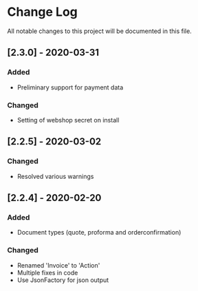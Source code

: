 # Change Log
All notable changes to this project will be documented in this file.

## [2.3.0] - 2020-03-31
### Added
- Preliminary support for payment data

### Changed
- Setting of webshop secret on install

## [2.2.5] - 2020-03-02
### Changed
- Resolved various warnings

## [2.2.4] - 2020-02-20
### Added
- Document types (quote, proforma and orderconfirmation)

### Changed
- Renamed 'Invoice' to 'Action'
- Multiple fixes in code
- Use JsonFactory for json output

